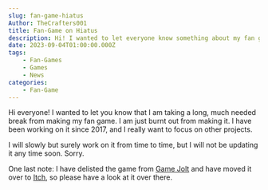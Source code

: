 ```yaml
---
slug: fan-game-hiatus
Author: TheCrafters001
title: Fan-Game on Hiatus
description: Hi! I wanted to let everyone know something about my fan game.
date: 2023-09-04T01:00:00.000Z
tags:
    - Fan-Games
    - Games
    - News
categories:
    - Fan-Game
---
```


Hi everyone! I wanted to let you know that I am taking a long, much needed break from making my fan game. I am just burnt out from making it. I have been working on it since 2017, and I really want to focus on other projects.

I will slowly but surely work on it from time to time, but I will not be updating it any time soon. Sorry.

One last note: I have delisted the game from [Game Jolt](https://gamejolt.com/) and have moved it over to [Itch](https://itch.io/), so please have a look at it over there.